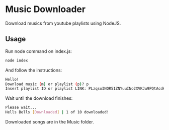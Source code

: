 # Music Downloader

Download musics from youtube playlists using NodeJS.


## Usage

Run node command on index.js:
```bash
node index
```

And follow the instructions:
```bash
Hello!
Download music (m) or playlist (p)? p
Insert playlist ID or playlist LINK: PLzqsoINOR51ZNYuuINo2XVKJu9PQtAcdK
```
Wait until the download finishes:
```bash
Please wait...
Hells Bells [Downloaded] | 1 of 10 downloaded!
```
Downloaded songs are in the Music folder.
